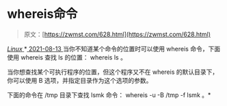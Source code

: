 <!--yml
category: 未分类
date: 0001-01-01 00:00:00
--->

# whereis命令

> 原文：[https://zwmst.com/628.html](https://zwmst.com/628.html)

   [ *Linux* ](https://zwmst.com/linux)*[ <time datetime="2021-08-14T07:40:50+08:00"> 2021-08-13 </time> ](https://zwmst.com/628.html)  当你不知道某个命令的位置时可以使用 whereis 命令，下面使用 whereis 查找 ls 的位置： whereis ls 。

当你想查找某个可执行程序的位置，但这个程序又不在 whereis 的默认目录下，你可以使用 B 选项，并指定目录作为这个选项的参数。

下面的命令在 /tmp 目录下查找 lsmk 命令： whereis -u -B /tmp -f lsmk 。*